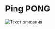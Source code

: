 # Ping PONG
![Текст описания](https://i.guim.co.uk/img/static/sys-images/Technology/Pix/pictures/2008/04/16/Pong460x276.jpg?width=465&dpr=1&s=none)

